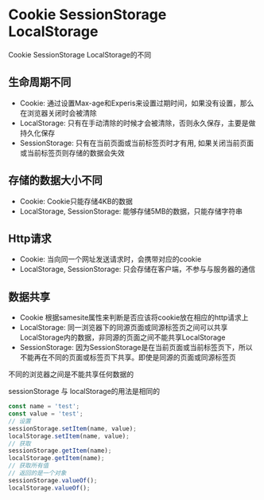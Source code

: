 # Cookie SessionStorage LocalStorage
Cookie SessionStorage LocalStorage的不同
## 生命周期不同
* Cookie: 通过设置Max-age和Experis来设置过期时间，如果没有设置，那么在浏览器关闭时会被清除
* LocalStorage: 只有在手动清除的时候才会被清除，否则永久保存，主要是做持久化保存
* SessionStorage: 只有在当前页面或当前标签页时才有用, 如果关闭当前页面或当前标签页则存储的数据会失效

## 存储的数据大小不同
* Cookie: Cookie只能存储4KB的数据
* LocalStorage, SessionStorage: 能够存储5MB的数据，只能存储字符串

## Http请求
* Cookie: 当向同一个网址发送请求时，会携带对应的cookie
* LocalStorage, SessionStorage: 只会存储在客户端，不参与与服务器的通信

## 数据共享
* Cookie 根据samesite属性来判断是否应该将cookie放在相应的http请求上
* LocalStorage:  同一浏览器下的同源页面或同源标签页之间可以共享LocalStorage内的数据，非同源的页面之间不能共享LocalStorage
* SessionStorage: 因为SessionStorage是在当前页面或当前标签页下，所以不能再在不同的页面或标签页下共享。即使是同源的页面或同源标签页 

不同的浏览器之间是不能共享任何数据的

sessionStorage 与 localStorage的用法是相同的
```javaScript
const name = 'test';
const value = 'test';
// 设置
sessionStorage.setItem(name, value);
localStorage.setItem(name, value);
// 获取
sessionStorage.getItem(name);
localStorage.getItem(name);
// 获取所有值
// 返回的是一个对象
sessionStorage.valueOf();
localStorage.valueOf();
```